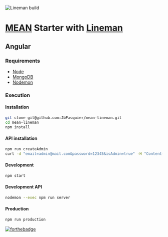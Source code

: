 ![Lineman build](https://travis-ci.org/JbPasquier/mean-lineman.svg?branch=master)

# [MEAN](http://mean.io/) Starter with [Lineman](http://linemanjs.com/)

## Angular

### Requirements

-   [Node](https://doc.ubuntu-fr.org/nodejs#depuis_un_ppa)
-   [MongoDB](https://doc.ubuntu-fr.org/mongodb#installation)
-   [Nodemon](http://nodemon.io/)

### Execution

#### Installation

```bash
git clone git@github.com:JbPasquier/mean-lineman.git
cd mean-lineman
npm install
```

#### API installation

```bash
npm run createAdmin
curl -d "email=admin@mail.com&password=12345&isAdmin=true" -H "Content-Type: application/x-www-form-urlencoded" -X POST http://localhost:3000/
```

#### Development

```bash
npm start
```

#### Development API

```bash
nodemon --exec npm run server
```

#### Production

```bash
npm run production
```

[![forthebadge](http://forthebadge.com/images/badges/built-with-love.svg)](http://forthebadge.com)
